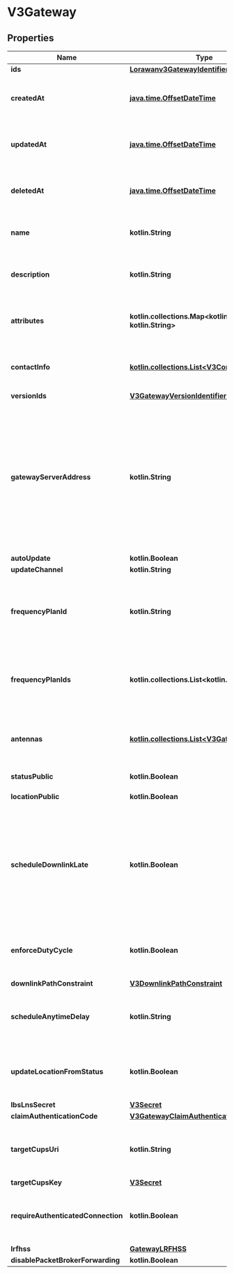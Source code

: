 
# V3Gateway

## Properties
Name | Type | Description | Notes
------------ | ------------- | ------------- | -------------
**ids** | [**Lorawanv3GatewayIdentifiers**](Lorawanv3GatewayIdentifiers.md) |  |  [optional]
**createdAt** | [**java.time.OffsetDateTime**](java.time.OffsetDateTime.md) | When the gateway was created. This information is public and can be seen by any authenticated user in the network. |  [optional]
**updatedAt** | [**java.time.OffsetDateTime**](java.time.OffsetDateTime.md) | When the gateway was last updated. This information is public and can be seen by any authenticated user in the network. |  [optional]
**deletedAt** | [**java.time.OffsetDateTime**](java.time.OffsetDateTime.md) | When the gateway was deleted. This information is public and can be seen by any authenticated user in the network. |  [optional]
**name** | **kotlin.String** | The name of the gateway. This information is public and can be seen by any authenticated user in the network. |  [optional]
**description** | **kotlin.String** | A description for the gateway. This information is public and can be seen by any authenticated user in the network. |  [optional]
**attributes** | **kotlin.collections.Map&lt;kotlin.String, kotlin.String&gt;** | Key-value attributes for this gateway. Typically used for organizing gateways or for storing integration-specific data. |  [optional]
**contactInfo** | [**kotlin.collections.List&lt;V3ContactInfo&gt;**](V3ContactInfo.md) | Contact information for this gateway. Typically used to indicate who to contact with technical/security questions about the gateway. |  [optional]
**versionIds** | [**V3GatewayVersionIdentifiers**](V3GatewayVersionIdentifiers.md) |  |  [optional]
**gatewayServerAddress** | **kotlin.String** | The address of the Gateway Server to connect to. This information is public and can be seen by any authenticated user in the network if status_public is true. The typical format of the address is \&quot;scheme://host:port\&quot;. The scheme is optional. If the port is omitted, the normal port inference (with DNS lookup, otherwise defaults) is used. The connection shall be established with transport layer security (TLS). Custom certificate authorities may be configured out-of-band. |  [optional]
**autoUpdate** | **kotlin.Boolean** |  |  [optional]
**updateChannel** | **kotlin.String** |  |  [optional]
**frequencyPlanId** | **kotlin.String** | Frequency plan ID of the gateway. This information is public and can be seen by any authenticated user in the network. DEPRECATED: use frequency_plan_ids. This equals the first element of the frequency_plan_ids field. |  [optional]
**frequencyPlanIds** | **kotlin.collections.List&lt;kotlin.String&gt;** | Frequency plan IDs of the gateway. This information is public and can be seen by any authenticated user in the network. The first element equals the frequency_plan_id field. |  [optional]
**antennas** | [**kotlin.collections.List&lt;V3GatewayAntenna&gt;**](V3GatewayAntenna.md) | Antennas of the gateway. Location information of the antennas is public and can be seen by any authenticated user in the network if location_public&#x3D;true. |  [optional]
**statusPublic** | **kotlin.Boolean** | The status of this gateway may be publicly displayed. |  [optional]
**locationPublic** | **kotlin.Boolean** | The location of this gateway may be publicly displayed. |  [optional]
**scheduleDownlinkLate** | **kotlin.Boolean** | Enable server-side buffering of downlink messages. This is recommended for gateways using the Semtech UDP Packet Forwarder v2.x or older, as it does not feature a just-in-time queue. If enabled, the Gateway Server schedules the downlink message late to the gateway so that it does not overwrite previously scheduled downlink messages that have not been transmitted yet. |  [optional]
**enforceDutyCycle** | **kotlin.Boolean** | Enforcing gateway duty cycle is recommended for all gateways to respect spectrum regulations. Disable enforcing the duty cycle only in controlled research and development environments. |  [optional]
**downlinkPathConstraint** | [**V3DownlinkPathConstraint**](V3DownlinkPathConstraint.md) |  |  [optional]
**scheduleAnytimeDelay** | **kotlin.String** | Adjust the time that GS schedules class C messages in advance. This is useful for gateways that have a known high latency backhaul, like 3G and satellite. |  [optional]
**updateLocationFromStatus** | **kotlin.Boolean** | Update the location of this gateway from status messages. This only works for gateways connecting with authentication; gateways connected over UDP are not supported. |  [optional]
**lbsLnsSecret** | [**V3Secret**](V3Secret.md) |  |  [optional]
**claimAuthenticationCode** | [**V3GatewayClaimAuthenticationCode**](V3GatewayClaimAuthenticationCode.md) |  |  [optional]
**targetCupsUri** | **kotlin.String** | CUPS URI for LoRa Basics Station CUPS redirection. The CUPS Trust field will be automatically fetched from the cert chain presented by the target server. |  [optional]
**targetCupsKey** | [**V3Secret**](V3Secret.md) |  |  [optional]
**requireAuthenticatedConnection** | **kotlin.Boolean** | Require an authenticated gateway connection. This prevents the gateway from using the UDP protocol and requires authentication when using other protocols. |  [optional]
**lrfhss** | [**GatewayLRFHSS**](GatewayLRFHSS.md) |  |  [optional]
**disablePacketBrokerForwarding** | **kotlin.Boolean** |  |  [optional]



